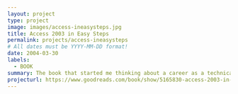 ```yaml
---
layout: project
type: project
image: images/access-ineasysteps.jpg
title: Access 2003 in Easy Steps
permalink: projects/access-ineasysteps
# All dates must be YYYY-MM-DD format!
date: 2004-03-30
labels:
  - BOOK
summary: The book that started me thinking about a career as a technical writer!
projecturl: https://www.goodreads.com/book/show/5165830-access-2003-in-easy-steps
---
```

